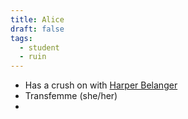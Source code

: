 ```yaml
---
title: Alice
draft: false
tags:
  - student
  - ruin
---
```


- Has a crush on with [Harper Belanger](Harper%20Belanger.md)
- Transfemme (she/her)
- 